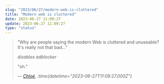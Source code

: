 ```yaml
---
slug: "2023/06/27/modern-web-is-cluttered"
title: "Modern web is cluttered"
date: 2023-06-27 11:09:27
update: 2023-06-27 11:09:27
type: "status"
---
```


> "Why are people saying the modern Web is cluttered and unuseable? It's really not that bad..."
>
> _disables adblocker_
>
> "oh."
>
> <cite>&mdash; [Chloé](https://mastodon.social/@carotte/110617398735423428), :time{datetime="2023-06-27T11:09:27.000Z"}</cite>
